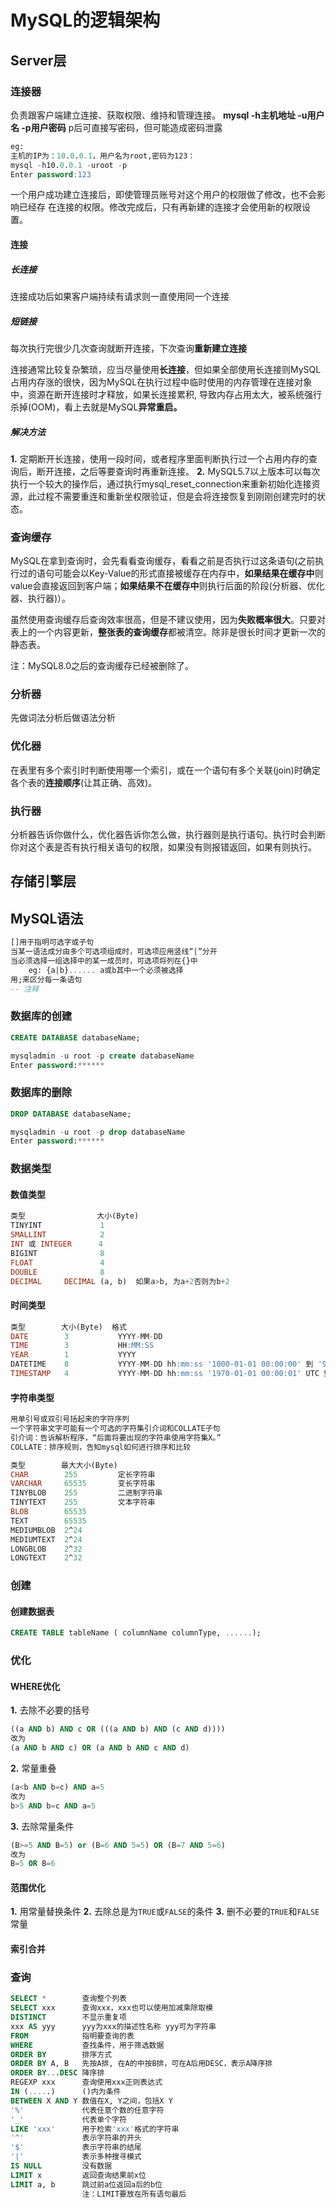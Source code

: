 # MySQL的逻辑架构
## Server层
### 连接器

负责跟客户端建立连接、获取权限、维持和管理连接。
**mysql -h主机地址 -u用户名 -p用户密码**
p后可直接写密码，但可能造成密码泄露
```sql
eg:
主机的IP为：10.0.0.1，用户名为root,密码为123：
mysql -h10.0.0.1 -uroot -p
Enter password:123
```

一个用户成功建立连接后，即使管理员账号对这个用户的权限做了修改，也不会影响已经存
在连接的权限。修改完成后，只有再新建的连接才会使用新的权限设置。

#### 连接
##### 长连接

连接成功后如果客户端持续有请求则一直使用同一个连接

##### 短链接

每次执行完很少几次查询就断开连接，下次查询**重新建立连接**


连接通常比较复杂繁琐，应当尽量使用**长连接**，但如果全部使用长连接则MySQL占用内存涨的很快，因为MySQL在执行过程中临时使用的内存管理在连接对象中，资源在断开连接时才释放，如果长连接累积, 导致内存占用太大，被系统强行杀掉(OOM)，看上去就是MySQL**异常重启。**

##### 解决方法
**1.** 定期断开长连接，使用一段时间，或者程序里面判断执行过一个占用内存的查询后，断开连接，之后等要查询时再重新连接。
**2.** MySQL5.7以上版本可以每次执行一个较大的操作后，通过执行mysql_reset_connection来重新初始化连接资源，此过程不需要重连和重新坐权限验证，但是会将连接恢复到刚刚创建完时的状态。

### 查询缓存

MySQL在拿到查询时，会先看看查询缓存，看看之前是否执行过这条语句(之前执行过的语句可能会以Key-Value的形式直接被缓存在内存中，**如果结果在缓存中**则value会直接返回到客户端；**如果结果不在缓存中**则执行后面的阶段(分析器、优化器、执行器)）。

虽然使用查询缓存后查询效率很高，但是不建议使用，因为**失败概率很大**。只要对表上的一个内容更新，**整张表的查询缓存**都被清空。除非是很长时间才更新一次的静态表。

注：MySQL8.0之后的查询缓存已经被删除了。

### 分析器

先做词法分析后做语法分析

### 优化器
在表里有多个索引时判断使用哪一个索引，或在一个语句有多个关联(join)时确定各个表的**连接顺序**(让其正确、高效)。

### 执行器
分析器告诉你做什么，优化器告诉你怎么做，执行器则是执行语句。执行时会判断你对这个表是否有执行相关语句的权限，如果没有则报错返回，如果有则执行。

## 存储引擎层

## MySQL语法
```sql
[]用于指明可选字或子句
当某一语法成分由多个可选项组成时，可选项应用竖线“|”分开
当必须选择一组选择中的某一成员时，可选项将列在{}中
    eg: {a|b}...... a或b其中一个必须被选择
用;来区分每一条语句
-- 注释 
```
### 数据库的创建
```sql
CREATE DATABASE databaseName;
```
```sql
mysqladmin -u root -p create databaseName
Enter password:******
```
### 数据库的删除
```sql
DROP DATABASE databaseName;
```
```sql
mysqladmin -u root -p drop databaseName
Enter password:******
```

### 数据类型

#### 数值类型
```sql
类型                大小(Byte)        
TINYINT             1      
SMALLINT            2      
INT 或 INTEGER      4       
BIGINT              8     
FLOAT               4
DOUBLE              8
DECIMAL     DECIMAL (a, b)  如果a>b, 为a+2否则为b+2
```
#### 时间类型
```sql
类型        大小(Byte)  格式
DATE        3           YYYY-MM-DD
TIME        3           HH:MM:SS
YEAR        1           YYYY
DATETIME    8           YYYY-MM-DD hh:mm:ss '1000-01-01 00:00:00' 到 '9999-12-31 23:59:59'	
TIMESTAMP   4           YYYY-MM-DD hh:mm:ss '1970-01-01 00:00:01' UTC 到 '2038-01-19 03:14:07' UTC
```

#### 字符串类型
```sql
用单引号或双引号括起来的字符序列
一个字符串文字可能有一个可选的字符集引介词和COLLATE子句
引介词：告诉解析程序，“后面将要出现的字符串使用字符集X。”
COLLATE：排序规则，告知mysql如何进行排序和比较
```
```sql
类型        最大大小(Byte)  
CHAR        255         定长字符串
VARCHAR     65535       变长字符串
TINYBLOB    255         二进制字符串
TINYTEXT    255         文本字符串
BLOB        65535
TEXT        65535
MEDIUMBLOB  2^24        
MEDIUMTEXT  2^24
LONGBLOB    2^32
LONGTEXT    2^32
```

### 创建

#### 创建数据表
```sql
CREATE TABLE tableName ( columnName columnType, ......);
```

### 优化
#### WHERE优化
**1.** 去除不必要的括号
```sql
((a AND b) AND c OR (((a AND b) AND (c AND d))))
改为
(a AND b AND c) OR (a AND b AND c AND d)
```
**2.** 常量重叠
```sql
(a<b AND b=c) AND a=5
改为
b>5 AND b=c AND a=5
```

**3.** 去除常量条件
```sql
(B>=5 AND B=5) or (B=6 AND 5=5) OR (B=7 AND 5=6)
改为
B=5 OR B=6
```
#### 范围优化
**1.** 用常量替换条件
**2.** 去除总是为``TRUE``或``FALSE``的条件
**3.** 删不必要的``TRUE``和``FALSE``常量

#### 索引合并

### 查询
```sql
SELECT *        查询整个列表
SELECT xxx      查询xxx，xxx也可以使用加减乘除取模
DISTINCT        不显示重复项
xxx AS yyy      yyy为xxx的描述性名称 yyy可为字符串
FROM            指明要查询的表
WHERE           查找条件，用于筛选数据
ORDER BY        排序方式
ORDER BY A, B   先按A排, 在A的中按B排，可在A后用DESC，表示A降序排
ORDER BY...DESC 降序排
REGEXP xxx      查询使用xxx正则表达式
IN (.....)      ()内为条件
BETWEEN X AND Y 数值在X, Y之间，包括X Y
'%'             代表任意个数的任意字符
'_'             代表单个字符
LIKE 'xxx'      用于检索'xxx'格式的字符串
'^'             表示字符串的开头
'$'             表示字符串的结尾
'|'             表示多种搜寻模式
IS NULL         没有数据
LIMIT x         返回查询结果前x位   
LIMIT a, b      跳过前a位返回a后的b位
                注：LIMIT要放在所有语句最后
```